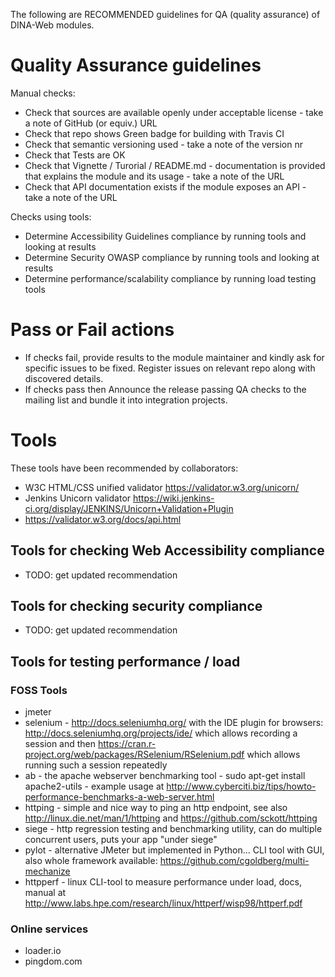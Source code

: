The following are RECOMMENDED guidelines for QA (quality assurance) of DINA-Web modules.

# Quality Assurance guidelines

Manual checks:

- Check that sources are available openly under acceptable license - take a note of GitHub (or equiv.) URL
- Check that repo shows Green badge for building with Travis CI
- Check that semantic versioning used - take a note of the version nr
- Check that Tests are OK
- Check that Vignette / Turorial / README.md - documentation is provided that explains the module and its usage - take a note of the URL
- Check that API documentation exists if the module exposes an API - take a note of the URL

Checks using tools:
  
- Determine Accessibility Guidelines compliance by running tools and looking at results
- Determine Security OWASP compliance by running tools and looking at results
- Determine performance/scalability compliance by running load testing tools

# Pass or Fail actions
  
- If checks fail, provide results to the module maintainer and kindly ask for specific issues to be fixed. Register issues on relevant repo along with discovered details.
- If checks pass then Announce the release passing QA checks to the mailing list and bundle it into integration projects.

# Tools

These tools have been recommended by collaborators:

- W3C HTML/CSS unified validator https://validator.w3.org/unicorn/
- Jenkins Unicorn validator https://wiki.jenkins-ci.org/display/JENKINS/Unicorn+Validation+Plugin
- https://validator.w3.org/docs/api.html

## Tools for checking Web Accessibility compliance

- TODO: get updated recommendation

## Tools for checking security compliance

- TODO: get updated recommendation

## Tools for testing performance / load

### FOSS Tools

  - jmeter
  - selenium - http://docs.seleniumhq.org/ with the IDE plugin for browsers: http://docs.seleniumhq.org/projects/ide/ which allows recording a session and then https://cran.r-project.org/web/packages/RSelenium/RSelenium.pdf which allows running such a session repeatedly
  - ab - the apache webserver benchmarking tool - sudo apt-get install apache2-utils - example usage at http://www.cyberciti.biz/tips/howto-performance-benchmarks-a-web-server.html
  - httping - simple and nice way to ping an http endpoint, see also http://linux.die.net/man/1/httping and https://github.com/sckott/httping
  - siege - http regression testing and benchmarking utility, can do multiple concurrent users, puts your app "under siege"
  - pylot - alternative JMeter but implemented in Python... CLI tool with GUI, also whole framework available: https://github.com/cgoldberg/multi-mechanize
  - httpperf - linux CLI-tool to measure performance under load, docs, manual at http://www.labs.hpe.com/research/linux/httperf/wisp98/httperf.pdf
  
### Online services

  - loader.io
  - pingdom.com
  
